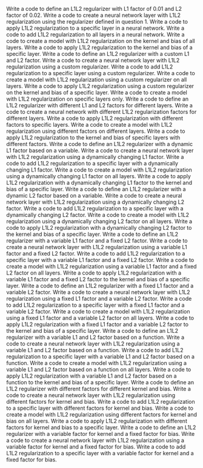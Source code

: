 Write a code to define an L1L2 regularizer with L1 factor of 0.01 and L2 factor of 0.02.
Write a code to create a neural network layer with L1L2 regularization using the regularizer defined in question 1.
Write a code to apply L1L2 regularization to a specific layer in a neural network.
Write a code to add L1L2 regularization to all layers in a neural network.
Write a code to create a model with L1L2 regularization on the kernel and bias of all layers.
Write a code to apply L1L2 regularization to the kernel and bias of a specific layer.
Write a code to define an L1L2 regularizer with a custom L1 and L2 factor.
Write a code to create a neural network layer with L1L2 regularization using a custom regularizer.
Write a code to add L1L2 regularization to a specific layer using a custom regularizer.
Write a code to create a model with L1L2 regularization using a custom regularizer on all layers.
Write a code to apply L1L2 regularization using a custom regularizer on the kernel and bias of a specific layer.
Write a code to create a model with L1L2 regularization on specific layers only.
Write a code to define an L1L2 regularizer with different L1 and L2 factors for different layers.
Write a code to create a neural network with different L1L2 regularization factors for different layers.
Write a code to apply L1L2 regularization with different factors to specific layers.
Write a code to create a model with L1L2 regularization using different factors on different layers.
Write a code to apply L1L2 regularization to the kernel and bias of specific layers with different factors.
Write a code to define an L1L2 regularizer with a dynamic L1 factor based on a variable.
Write a code to create a neural network layer with L1L2 regularization using a dynamically changing L1 factor.
Write a code to add L1L2 regularization to a specific layer with a dynamically changing L1 factor.
Write a code to create a model with L1L2 regularization using a dynamically changing L1 factor on all layers.
Write a code to apply L1L2 regularization with a dynamically changing L1 factor to the kernel and bias of a specific layer.
Write a code to define an L1L2 regularizer with a dynamic L2 factor based on a variable.
Write a code to create a neural network layer with L1L2 regularization using a dynamically changing L2 factor.
Write a code to add L1L2 regularization to a specific layer with a dynamically changing L2 factor.
Write a code to create a model with L1L2 regularization using a dynamically changing L2 factor on all layers.
Write a code to apply L1L2 regularization with a dynamically changing L2 factor to the kernel and bias of a specific layer.
Write a code to define an L1L2 regularizer with a variable L1 factor and a fixed L2 factor.
Write a code to create a neural network layer with L1L2 regularization using a variable L1 factor and a fixed L2 factor.
Write a code to add L1L2 regularization to a specific layer with a variable L1 factor and a fixed L2 factor.
Write a code to create a model with L1L2 regularization using a variable L1 factor and a fixed L2 factor on all layers.
Write a code to apply L1L2 regularization with a variable L1 factor and a fixed L2 factor to the kernel and bias of a specific layer.
Write a code to define an L1L2 regularizer with a fixed L1 factor and a variable L2 factor.
Write a code to create a neural network layer with L1L2 regularization using a fixed L1 factor and a variable L2 factor.
Write a code to add L1L2 regularization to a specific layer with a fixed L1 factor and a variable L2 factor.
Write a code to create a model with L1L2 regularization using a fixed L1 factor and a variable L2 factor on all layers.
Write a code to apply L1L2 regularization with a fixed L1 factor and a variable L2 factor to the kernel and bias of a specific layer.
Write a code to define an L1L2 regularizer with a variable L1 and L2 factor based on a function.
Write a code to create a neural network layer with L1L2 regularization using a variable L1 and L2 factor based on a function.
Write a code to add L1L2 regularization to a specific layer with a variable L1 and L2 factor based on a function.
Write a code to create a model with L1L2 regularization using a variable L1 and L2 factor based on a function on all layers.
Write a code to apply L1L2 regularization with a variable L1 and L2 factor based on a function to the kernel and bias of a specific layer.
Write a code to define an L1L2 regularizer with different factors for different kernel and bias.
Write a code to create a neural network layer with L1L2 regularization using different factors for kernel and bias.
Write a code to add L1L2 regularization to a specific layer with different factors for kernel and bias.
Write a code to create a model with L1L2 regularization using different factors for kernel and bias on all layers.
Write a code to apply L1L2 regularization with different factors for kernel and bias to a specific layer.
Write a code to define an L1L2 regularizer with a variable factor for kernel and a fixed factor for bias.
Write a code to create a neural network layer with L1L2 regularization using a variable factor for kernel and a fixed factor for bias.
Write a code to add L1L2 regularization to a specific layer with a variable factor for kernel and a fixed factor for bias.